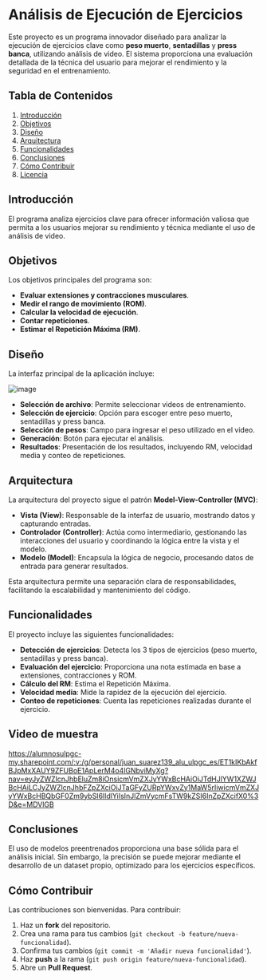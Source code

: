 # Análisis de Ejecución de Ejercicios

Este proyecto es un programa innovador diseñado para analizar la ejecución de ejercicios clave como **peso muerto**, **sentadillas** y **press banca**, utilizando análisis de video. El sistema proporciona una evaluación detallada de la técnica del usuario para mejorar el rendimiento y la seguridad en el entrenamiento.

## Tabla de Contenidos

1. [Introducción](#introducción)
2. [Objetivos](#objetivos)
3. [Diseño](#diseño)
4. [Arquitectura](#arquitectura)
5. [Funcionalidades](#funcionalidades)
6. [Conclusiones](#conclusiones)
7. [Cómo Contribuir](#cómo-contribuir)
8. [Licencia](#licencia)

## Introducción

El programa analiza ejercicios clave para ofrecer información valiosa que permita a los usuarios mejorar su rendimiento y técnica mediante el uso de análisis de video.

## Objetivos

Los objetivos principales del programa son:

- **Evaluar extensiones y contracciones musculares**.
- **Medir el rango de movimiento (ROM)**.
- **Calcular la velocidad de ejecución**.
- **Contar repeticiones**.
- **Estimar el Repetición Máxima (RM)**.

## Diseño

La interfaz principal de la aplicación incluye:

![image](https://github.com/user-attachments/assets/506c2263-8417-402b-a462-73b2a719f880)

- **Selección de archivo**: Permite seleccionar videos de entrenamiento.
- **Selección de ejercicio**: Opción para escoger entre peso muerto, sentadillas y press banca.
- **Selección de pesos**: Campo para ingresar el peso utilizado en el video.
- **Generación**: Botón para ejecutar el análisis.
- **Resultados**: Presentación de los resultados, incluyendo RM, velocidad media y conteo de repeticiones.

## Arquitectura

La arquitectura del proyecto sigue el patrón **Model-View-Controller (MVC)**:

- **Vista (View)**: Responsable de la interfaz de usuario, mostrando datos y capturando entradas.
- **Controlador (Controller)**: Actúa como intermediario, gestionando las interacciones del usuario y coordinando la lógica entre la vista y el modelo.
- **Modelo (Model)**: Encapsula la lógica de negocio, procesando datos de entrada para generar resultados.

Esta arquitectura permite una separación clara de responsabilidades, facilitando la escalabilidad y mantenimiento del código.

## Funcionalidades

El proyecto incluye las siguientes funcionalidades:

- **Detección de ejercicios**: Detecta los 3 tipos de ejercicios (peso muerto, sentadillas y press banca).
- **Evaluación del ejercicio**: Proporciona una nota estimada en base a extensiones, contracciones y ROM.
- **Cálculo del RM**: Estima el Repetición Máxima.
- **Velocidad media**: Mide la rapidez de la ejecución del ejercicio.
- **Conteo de repeticiones**: Cuenta las repeticiones realizadas durante el ejercicio.

## Video de muestra

https://alumnosulpgc-my.sharepoint.com/:v:/g/personal/juan_suarez139_alu_ulpgc_es/ET1kIKbAkfBJpMxXAUY9ZFUBoE1ApLerM4o4lGNbviMyXg?nav=eyJyZWZlcnJhbEluZm8iOnsicmVmZXJyYWxBcHAiOiJTdHJlYW1XZWJBcHAiLCJyZWZlcnJhbFZpZXciOiJTaGFyZURpYWxvZy1MaW5rIiwicmVmZXJyYWxBcHBQbGF0Zm9ybSI6IldlYiIsInJlZmVycmFsTW9kZSI6InZpZXcifX0%3D&e=MDVlGB

## Conclusiones

El uso de modelos preentrenados proporciona una base sólida para el análisis inicial. Sin embargo, la precisión se puede mejorar mediante el desarrollo de un dataset propio, optimizado para los ejercicios específicos.

## Cómo Contribuir

Las contribuciones son bienvenidas. Para contribuir:

1. Haz un **fork** del repositorio.
2. Crea una rama para tus cambios (`git checkout -b feature/nueva-funcionalidad`).
3. Confirma tus cambios (`git commit -m 'Añadir nueva funcionalidad'`).
4. Haz **push** a la rama (`git push origin feature/nueva-funcionalidad`).
5. Abre un **Pull Request**.
